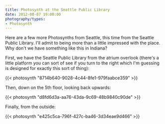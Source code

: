```yaml
---
title: Photosynth at the Seattle Public Library
date: 2012-08-07 19:00:00
photography/types:
- Photosynth
---
```

Here are a few more Photosynths from Seattle, this time from the Seattle Public Library. I'll admit to being more than a little impressed with the place. Why don't we have something like this in Indiana?

First, we have the Seattle Public Library from the atrium overlook (there's a little platform you can sort of see if you turn to the right which I'm guessing is designed for exactly this sort of thing):

{{< photosynth "8714b640-9028-4c44-8fe1-979faabce359" >}}

Then, down on the 5th floor, looking back upwards:

{{< photosynth "d8fd6d3a-aa76-43da-9c69-48b9840c90de" >}}

Finally, from the outside:

{{< photosynth "e425c5ca-796f-427c-ba46-3d34eae9d466" >}}